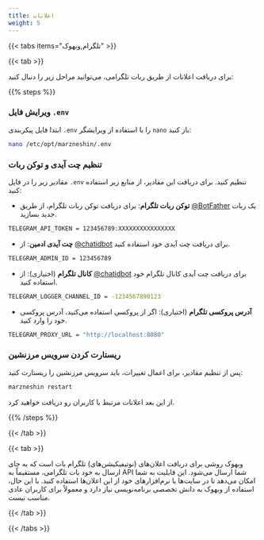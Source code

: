 ```yaml
---
title: اعلانات  
weight: 5  
---
```



{{< tabs items="تلگرام,وبهوک" >}}

{{< tab >}}  

برای دریافت اعلانات از طریق ربات تلگرامی، می‌توانید مراحل زیر را دنبال کنید:

{{% steps %}}

### ویرایش فایل `.env`  

ابتدا فایل پیکربندی `.env` را با استفاده از ویرایشگر `nano` باز کنید:

```bash
nano /etc/opt/marzneshin/.env
```

### تنظیم چت آیدی و توکن ربات

مقادیر زیر را در فایل `.env` تنظیم کنید. برای دریافت این مقادیر، از منابع زیر استفاده کنید:

- **توکن ربات تلگرام**: برای دریافت توکن ربات تلگرام، از طریق [@BotFather](https://t.me/botfather) یک ربات جدید بسازید.

```bash
TELEGRAM_API_TOKEN = 123456789:XXXXXXXXXXXXXXXX
```

- **چت آیدی ادمین**: از [@chatidbot](https://t.me/userinfobot) برای دریافت چت آیدی خود استفاده کنید.

```bash
TELEGRAM_ADMIN_ID = 123456789
```

- **کانال تلگرام** (اختیاری): از [@chatidbot](https://t.me/userinfobot) برای دریافت چت آیدی کانال تلگرام خود استفاده کنید.

```bash
TELEGRAM_LOGGER_CHANNEL_ID = -1234567890123
```

- **آدرس پروکسی تلگرام** (اختیاری): اگر از پروکسی استفاده می‌کنید، آدرس پروکسی خود را وارد کنید.

```bash
TELEGRAM_PROXY_URL = "http://localhost:8080"
```

### ریستارت کردن سرویس مرزنشین  

پس از تنظیم مقادیر، برای اعمال تغییرات، باید سرویس مرزنشین را ریستارت کنید:

```bash
marzneshin restart
```

از این بعد اعلانات مرتبط با کاربران رو دریافت خواهید کرد.

{{% /steps %}}


{{< /tab >}}  

{{< tab >}}  

وبهوک روشی برای دریافت اعلان‌های (نوتیفیکیشن‌های) تلگرام بات است که به جای ارسال به خود بات تلگرامی، مستقیماً به API شما ارسال می‌شود. این قابلیت به شما امکان می‌دهد تا در سایت‌ها یا نرم‌افزارهای خود از این اعلان‌ها استفاده کنید. با این حال، استفاده از وبهوک به دانش تخصصی برنامه‌نویسی نیاز دارد و معمولاً برای کاربران عادی مناسب نیست.

{{< /tab >}}  

{{< /tabs >}}


